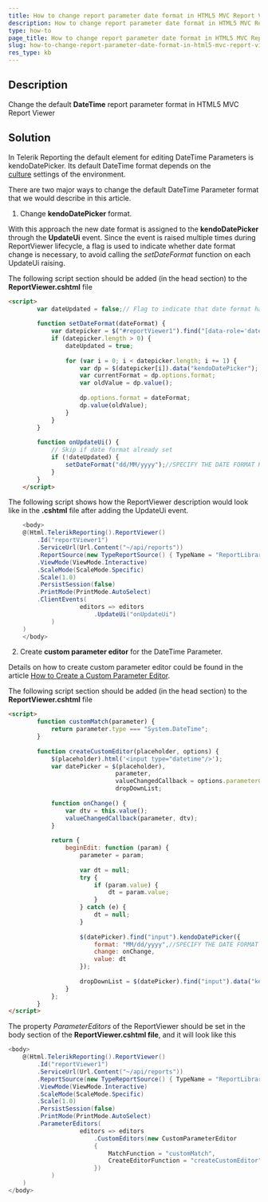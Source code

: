 ```yaml
---
title: How to change report parameter date format in HTML5 MVC Report Viewer
description: How to change report parameter date format in HTML5 MVC Report Viewer.
type: how-to
page_title: How to change report parameter date format in HTML5 MVC Report Viewer
slug: how-to-change-report-parameter-date-format-in-html5-mvc-report-viewer
res_type: kb
---
```


## Description

Change the default **DateTime** report parameter format in HTML5 MVC Report Viewer

## Solution

In Telerik Reporting the default element for editing DateTime Parameters is kendoDatePicker. Its default DateTime format depends on the [culture](../designing-reports-report-globalization) settings of the environment.

There are two major ways to change the default DateTime Parameter format that we would describe in this article.


1. Change **kendoDatePicker** format.

With this approach the new date format is assigned to the **kendoDatePicker** through the **UpdateUi** event. Since the event is raised multiple times during ReportViewer lifecycle, a flag is used to indicate whether date format change is necessary, to avoid calling the *setDateFormat* function on each UpdateUi raising.

The following script section should be added (in the head section) to the **ReportViewer.cshtml** file

```html
<script>
        var dateUpdated = false;// Flag to indicate that date format has been set
 
        function setDateFormat(dateFormat) {
            var datepicker = $("#reportViewer1").find("[data-role='datepicker']");
            if (datepicker.length > 0) {
                dateUpdated = true;
 
                for (var i = 0; i < datepicker.length; i += 1) {
                    var dp = $(datepicker[i]).data("kendoDatePicker");
                    var currentFormat = dp.options.format;
                    var oldValue = dp.value();
 
                    dp.options.format = dateFormat;
                    dp.value(oldValue);
                }
            }
        }
 
        function onUpdateUi() {
            // Skip if date format already set
            if (!dateUpdated) {
                setDateFormat("dd/MM/yyyy");//SPECIFY THE DATE FORMAT HERE
            }
        }
    </script>
```

The following script shows how the ReportViewer description would look like in the **.cshtml** file after adding the UpdateUi event.

```cs
    <body>
    @(Html.TelerikReporting().ReportViewer()
        .Id("reportViewer1")
        .ServiceUrl(Url.Content("~/api/reports"))
        .ReportSource(new TypeReportSource() { TypeName = "ReportLibrary1.Report1, ReportLibrary1, Version=1.0.0.0, Culture=neutral, PublicKeyToken=null" })
        .ViewMode(ViewMode.Interactive)
        .ScaleMode(ScaleMode.Specific)
        .Scale(1.0)
        .PersistSession(false)
        .PrintMode(PrintMode.AutoSelect)
        .ClientEvents(
                    editors => editors
                        .UpdateUi("onUpdateUi")
            )
    )
    </body>
```

2. Create **custom parameter editor** for the DateTime Parameter.

Details on how to create custom parameter editor could be found in the article [How to Create a Custom Parameter Editor](../html5-report-viewer-howto-custom-parameter-editor).

The following script section should be added (in the head section) to the **ReportViewer.cshtml** file


```html
<script>
        function customMatch(parameter) {
            return parameter.type === "System.DateTime";
        }
 
        function createCustomEditor(placeholder, options) {
            $(placeholder).html('<input type="datetime"/>');
            var datePicker = $(placeholder),
                              parameter,
                              valueChangedCallback = options.parameterChanged,
                              dropDownList;
 
            function onChange() {
                var dtv = this.value();
                valueChangedCallback(parameter, dtv);
            }
 
            return {
                beginEdit: function (param) {
                    parameter = param;
 
                    var dt = null;
                    try {
                        if (param.value) {
                            dt = param.value;
                        }
                    } catch (e) {
                        dt = null;
                    }
 
                    $(datePicker).find("input").kendoDatePicker({
                        format: "MM/dd/yyyy",//SPECIFY THE DATE FORMAT HERE
                        change: onChange,
                        value: dt
                    });
 
                    dropDownList = $(datePicker).find("input").data("kendoDatePicker");
                }
            };
        }
</script>
```


The property *ParameterEditors* of the ReportViewer should be set in the body section of the **ReportViewer.cshtml file**, and it will look like this

```cs
<body>
    @(Html.TelerikReporting().ReportViewer()
        .Id("reportViewer1")
        .ServiceUrl(Url.Content("~/api/reports"))
        .ReportSource(new TypeReportSource() { TypeName = "ReportLibrary1.Report1, ReportLibrary1, Version=1.0.0.0, Culture=neutral, PublicKeyToken=null" })
        .ViewMode(ViewMode.Interactive)
        .ScaleMode(ScaleMode.Specific)
        .Scale(1.0)
        .PersistSession(false)
        .PrintMode(PrintMode.AutoSelect)
        .ParameterEditors(
                    editors => editors
                        .CustomEditors(new CustomParameterEditor
                        {
                            MatchFunction = "customMatch",
                            CreateEditorFunction = "createCustomEditor"
                        })
            )
    )
</body>
```
